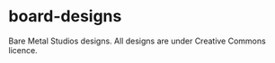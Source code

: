 board-designs
=============

Bare Metal Studios designs. All designs are under Creative Commons licence.
